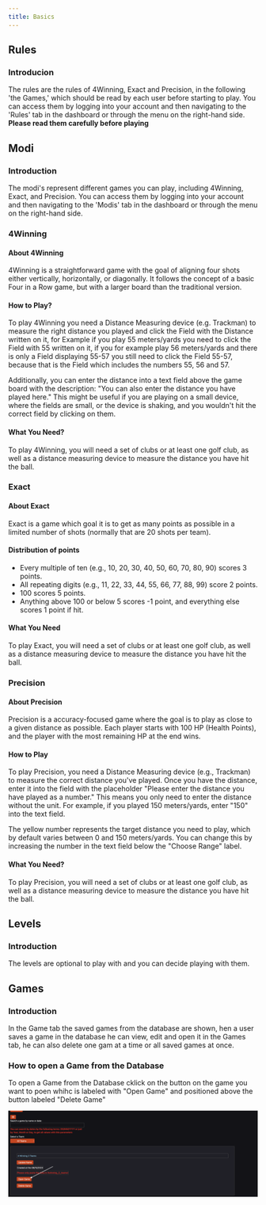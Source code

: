 ```yaml
---
title: Basics
---
```


## Rules

### Introducion

The rules are the rules of 4Winning, Exact and Precision, in the following 'the Games,' which should be read by each user before starting to play. You can access them by logging into your account and then navigating to the 'Rules' tab in the dashboard or through the menu on the right-hand side. **Please read them carefully before playing**

## Modi

### Introduction

The modi's represent different games you can play, including 4Winning, Exact, and Precision. You can access them by logging into your account and then navigating to the 'Modis' tab in the dashboard or through the menu on the right-hand side.

### 4Winning

#### About 4Winning

4Winning is a straightforward game with the goal of aligning four shots either vertically, horizontally, or diagonally. It follows the concept of a basic Four in a Row game, but with a larger board than the traditional version.

#### How to Play?

To play 4Winning you need a Distance Measuring device (e.g. Trackman) to measure the right distance you played and click the Field with the Distance written on it, for Example if you play 55 meters/yards you need to click the Field with 55 written on it, if you for example play 56 meters/yards and there is only a Field displaying 55-57 you still need to click the Field 55-57, because that is the Field which includes the numbers 55, 56 and 57.

Additionally, you can enter the distance into a text field above the game board with the description: "You can also enter the distance you have played here." This might be useful if you are playing on a small device, where the fields are small, or the device is shaking, and you wouldn't hit the correct field by clicking on them.

#### What You Need?

To play 4Winning, you will need a set of clubs or at least one golf club, as well as a distance measuring device to measure the distance you have hit the ball.

### Exact

#### About Exact

Exact is a game which goal it is to get as many points as possible in a limited number of shots (normally that are 20 shots per team).

#### Distribution of points

- Every multiple of ten (e.g., 10, 20, 30, 40, 50, 60, 70, 80, 90) scores 3 points.
- All repeating digits (e.g., 11, 22, 33, 44, 55, 66, 77, 88, 99) score 2 points.
- 100 scores 5 points.
- Anything above 100 or below 5 scores -1 point, and everything else scores 1 point if hit.

#### What You Need

To play Exact, you will need a set of clubs or at least one golf club, as well as a distance measuring device to measure the distance you have hit the ball.

### Precision

#### About Precision

Precision is a accuracy-focused game where the goal is to play as close to a given distance as possible. Each player starts with 100 HP (Health Points), and the player with the most remaining HP at the end wins.

#### How to Play

To play Precision, you need a Distance Measuring device (e.g., Trackman) to measure the correct distance you've played. Once you have the distance, enter it into the field with the placeholder "Please enter the distance you have played as a number." This means you only need to enter the distance without the unit. For example, if you played 150 meters/yards, enter "150" into the text field.

The yellow number represents the target distance you need to play, which by default varies between 0 and 150 meters/yards. You can change this by increasing the number in the text field below the "Choose Range" label.

#### What You Need?

To play Precision, you will need a set of clubs or at least one golf club, as well as a distance measuring device to measure the distance you have hit the ball.

## Levels

### Introduction

The levels are optional to play with and you can decide playing with them.

## Games

### Introduction

In the Game tab the saved games from the database are shown, hen a user saves a game in the database he can view, edit and open it in the Games tab, he can also delete one gam at a time or all saved games at once.

### How to open a Game from the Database

To open a Game from the Database cklick on the button on the game you want to poen whihc is labeled with "Open Game" and positioned above the button labeled "Delete Game"

![Open Game Position](/src/lib/img/game_open_button_position.png)
